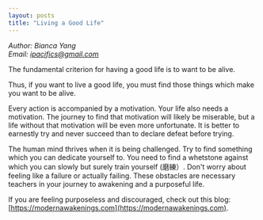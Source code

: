 ```yaml
---
layout: posts
title: "Living a Good Life"
---
```

*Author: Bianca Yang*<br>
*Email: ipacifics@gmail.com*<br>

The fundamental criterion for having a good life is to want to be alive.

Thus, if you want to live a good life, you must find those things which make
you want to be alive.

Every action is accompanied by a motivation. Your life also needs a
motivation. The journey to find that motivation will likely be miserable, but
a life without that motivation will be even more unfortunate. It is better
to earnestly try and never succeed than to declare defeat before trying.

The human mind thrives when it is being challenged. Try to find something
which you can dedicate yourself to. You need to find a whetstone against
which you can slowly but surely train yourself (磨練）. Don't worry about
feeling like a failure or actually failing. These obstacles are necessary
teachers in your journey to awakening and a purposeful life.

If you are feeling purposeless and discouraged, check out this
blog: [https://modernawakenings.com](https://modernawakenings.com).
